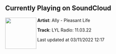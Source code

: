 ## Currently Playing on SoundCloud

[<img align="left" width="100" src="https://i1.sndcdn.com/artworks-LwiZk76PDrRbzvTS-FRiQxg-t500x500.jpg">](https://soundcloud.com/allytropical/lyl-radio-110322)

**Artist**: Ally - Pleasant Life 

**Track**: LYL Radio: 11.03.22

Last updated at 03/11/2022 12:17
